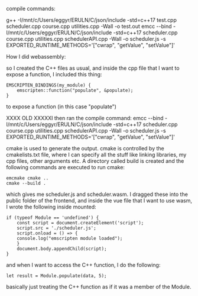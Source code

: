 compile commands: 

g++ -I/mnt/c/Users/eggyr/ERULN/C/json/include -std=c++17 test.cpp scheduler.cpp course.cpp utilities.cpp  -Wall -o test.out
emcc --bind -I/mnt/c/Users/eggyr/ERULN/C/json/include -std=c++17 scheduler.cpp course.cpp utilities.cpp schedulerAPI.cpp -Wall -o scheduler.js -s EXPORTED_RUNTIME_METHODS='["cwrap", "getValue", "setValue"]'


How I did webassembly:

so I created the C++ files as usual, and inside the cpp file that I want to expose a function, I included this thing:

    EMSCRIPTEN_BINDINGS(my_module) {
        emscripten::function("populate", &populate);
    }

to expose a function (in this case "populate")

XXXX OLD XXXXXI then ran the compile command: 
    emcc --bind -I/mnt/c/Users/eggyr/ERULN/C/json/include -std=c++17 scheduler.cpp course.cpp utilities.cpp schedulerAPI.cpp -Wall -o scheduler.js -s EXPORTED_RUNTIME_METHODS='["cwrap", "getValue", "setValue"]'

cmake is used to generate the output. cmake is controlled by the cmakelists.txt file, where I can specify all the stuff like linking libraries, my cpp files, other arguments etc. A directory called build
is created and the following commands are executed to run cmake:

    emcmake cmake ..
    cmake --build .

which gives me scheduler.js and scheduler.wasm. I dragged these into the public folder of the frontend, and inside the vue file that I want to use wasm, I wrote the following inside mounted:

    if (typeof Module == 'undefined') {
        const script = document.createElement('script');
        script.src = './scheduler.js';
        script.onload = () => {
        console.log("emscripten module loaded");
        }
        document.body.appendChild(script);
    }

and when I want to access the C++ function, I do the following:

    let result = Module.populate(data, 5);

basically just treating the C++ function as if it was a member of the Module.
